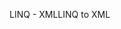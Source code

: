 <span data-ttu-id="188c2-101">LINQ - XML</span><span class="sxs-lookup"><span data-stu-id="188c2-101">LINQ to XML</span></span>